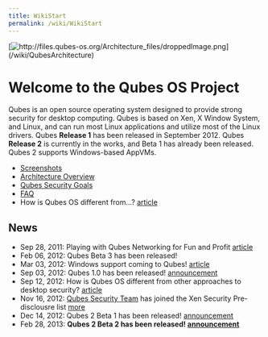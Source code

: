 ```yaml
---
title: WikiStart
permalink: /wiki/WikiStart
---
```


[![](http://files.qubes-os.org/Architecture_files/droppedImage.png "http://files.qubes-os.org/Architecture_files/droppedImage.png")](/wiki/QubesArchitecture)

Welcome to the Qubes OS Project
===============================

Qubes is an open source operating system designed to provide strong security for desktop computing. Qubes is based on Xen, X Window System, and Linux, and can run most Linux applications and utilize most of the Linux drivers. Qubes **Release 1** has been released in September 2012. Qubes **Release 2** is currently in the works, and Beta 1 has already been released. Qubes 2 supports Windows-based AppVMs.

-   [Screenshots](/wiki/QubesScreenshots)
-   [Architecture Overview](/wiki/QubesArchitecture)
-   [Qubes Security Goals](/wiki/SecurityGoals)
-   [FAQ](/wiki/UserFaq)
-   How is Qubes OS different from...? [​article](http://theinvisiblethings.blogspot.com/2012/09/how-is-qubes-os-different-from.html)

News
----

-   Sep 28, 2011: Playing with Qubes Networking for Fun and Profit [​article](http://theinvisiblethings.blogspot.com/2011/09/playing-with-qubes-networking-for-fun.html)
-   Feb 06, 2012: Qubes Beta 3 has been released!
-   Mar 03, 2012: Windows support coming to Qubes! [​article](http://theinvisiblethings.blogspot.com/2012/03/windows-support-coming-to-qubes.html)
-   Sep 03, 2012: Qubes 1.0 has been released! [​announcement](http://theinvisiblethings.blogspot.com/2012/09/introducing-qubes-10.html)
-   Sep 12, 2012: How is Qubes OS different from other approaches to desktop security? [​article](http://theinvisiblethings.blogspot.com/2012/09/how-is-qubes-os-different-from.html)
-   Nov 16, 2012: [Qubes Security Team](/wiki/SecurityPage) has joined the Xen Security Pre-disclousre list [​more](http://lists.xen.org/archives/html/xen-devel/2012-11/msg00821.html)
-   Dec 14, 2012: Qubes 2 Beta 1 has been released! [​announcement](http://theinvisiblethings.blogspot.com/2012/12/qubes-2-beta-1-with-initial-windows.html)
-   Feb 28, 2013: **Qubes 2 Beta 2 has been released! [​announcement](http://theinvisiblethings.blogspot.com/2013/02/qubes-2-beta-2-has-been-released.html)**

